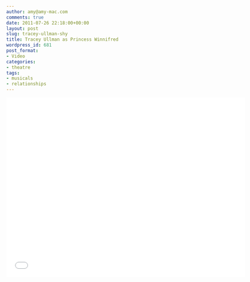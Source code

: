 ```yaml
---
author: amy@amy-mac.com
comments: true
date: 2011-07-26 22:18:00+00:00
layout: post
slug: tracey-ullman-shy
title: Tracey Ullman as Princess Winnifred
wordpress_id: 681
post_format:
- Video
categories:
- theatre
tags:
- musicals
- relationships
---
```


<div class="flex-video widescreen">
  <iframe width="640" height="480" src="//www.youtube.com/embed/xzVMwo8BC88?rel=0" frameborder="0" allowfullscreen></iframe>
</div>
